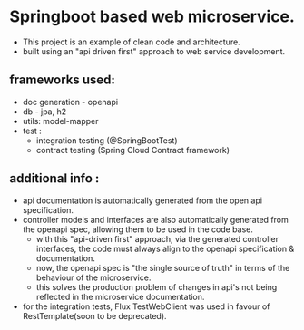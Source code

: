 # Springboot based web microservice.
 - This project is an example of clean code and architecture.
 - built using an "api driven first" approach to web service development.
  
## frameworks used:
- doc generation - openapi
- db - jpa, h2 
- utils: model-mapper
- test :
  - integration testing (@SpringBootTest) 
  - contract testing (Spring Cloud Contract framework)
  

## additional info :
 - api documentation is automatically generated from the open api specification.
 - controller models and interfaces are also automatically generated from the openapi spec, allowing them to be used in the code base.
    - with this "api-driven first" approach, via the generated controller interfaces, the code must always align to the openapi specification & documentation.  
    - now, the openapi spec is "the single source of truth" in terms of the behaviour of the microservice.
    - this solves the production problem of changes in api's not being reflected in the microservice documentation. 
 - for the integration tests, Flux TestWebClient was used in favour of RestTemplate(soon to be deprecated).